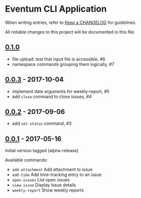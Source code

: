 # Eventum CLI Application

When writing entries, refer to [Keep a CHANGELOG](http://keepachangelog.com/) for guidelines.

All notable changes to this project will be documented in this file.

## [0.1.0]

- file upload: test that input file is accessible, #6
- namespace commands grouping them logically, #7

[0.1.0]: https://github.com/eventum/cli/compare/0.0.3...master

## [0.0.3] - 2017-10-04

- implement date arguments for weekly-report, #5
- add `close` command to close issues, #4

[0.0.3]: https://github.com/eventum/cli/compare/0.0.2...0.0.3

## [0.0.2] - 2017-09-06

- add `set-status` command, #3

[0.0.2]: https://github.com/eventum/cli/compare/0.0.1...0.0.2

## [0.0.1] - 2017-05-16

Initial version tagged (alpha-release)

Available commands:
- `add-attachment`    Add attachment to issue
- `add-time`          Add time-tracking entry to an issue
- `open-issues`       List open issues
- `view-issue`        Display Issue details
- `weekly-report`     Show weekly reports

[0.0.1]: https://github.com/eventum/cli/commits/0.0.1
